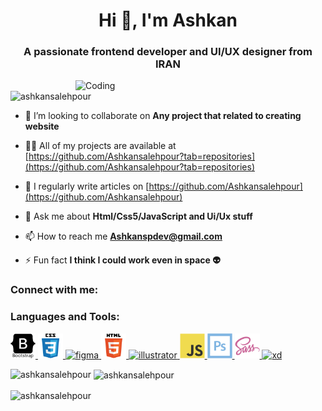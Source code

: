 <h1 align="center">Hi 👋, I'm Ashkan</h1>
<h3 align="center">A passionate frontend developer and UI/UX designer from IRAN</h3>
<img align="right" alt="Coding" width="400" src="https://i.pinimg.com/originals/09/c6/29/09c62903beeba336dc9da76eb5c9a107.gif">
<p align="left"> <img src="https://komarev.com/ghpvc/?username=ashkansalehpour&label=Profile%20views&color=0e75b6&style=flat" alt="ashkansalehpour" /> </p>

- 👯 I’m looking to collaborate on **Any project that related to creating website**

- 👨‍💻 All of my projects are available at [https://github.com/Ashkansalehpour?tab=repositories](https://github.com/Ashkansalehpour?tab=repositories)

- 📝 I regularly write articles on [https://github.com/Ashkansalehpour](https://github.com/Ashkansalehpour)

- 💬 Ask me about **Html/Css5/JavaScript and Ui/Ux stuff**

- 📫 How to reach me **Ashkanspdev@gmail.com**

- ⚡ Fun fact **I think I could work even in space 👽**

<h3 align="left">Connect with me:</h3>
<p align="left">
</p>

<h3 align="left">Languages and Tools:</h3>
<p align="left"> <a href="https://getbootstrap.com" target="_blank" rel="noreferrer"> <img src="https://raw.githubusercontent.com/devicons/devicon/master/icons/bootstrap/bootstrap-plain-wordmark.svg" alt="bootstrap" width="40" height="40"/> </a> <a href="https://www.w3schools.com/css/" target="_blank" rel="noreferrer"> <img src="https://raw.githubusercontent.com/devicons/devicon/master/icons/css3/css3-original-wordmark.svg" alt="css3" width="40" height="40"/> </a> <a href="https://www.figma.com/" target="_blank" rel="noreferrer"> <img src="https://www.vectorlogo.zone/logos/figma/figma-icon.svg" alt="figma" width="40" height="40"/> </a> <a href="https://www.w3.org/html/" target="_blank" rel="noreferrer"> <img src="https://raw.githubusercontent.com/devicons/devicon/master/icons/html5/html5-original-wordmark.svg" alt="html5" width="40" height="40"/> </a> <a href="https://www.adobe.com/in/products/illustrator.html" target="_blank" rel="noreferrer"> <img src="https://www.vectorlogo.zone/logos/adobe_illustrator/adobe_illustrator-icon.svg" alt="illustrator" width="40" height="40"/> </a> <a href="https://developer.mozilla.org/en-US/docs/Web/JavaScript" target="_blank" rel="noreferrer"> <img src="https://raw.githubusercontent.com/devicons/devicon/master/icons/javascript/javascript-original.svg" alt="javascript" width="40" height="40"/> </a> <a href="https://www.photoshop.com/en" target="_blank" rel="noreferrer"> <img src="https://raw.githubusercontent.com/devicons/devicon/master/icons/photoshop/photoshop-line.svg" alt="photoshop" width="40" height="40"/> </a> <a href="https://sass-lang.com" target="_blank" rel="noreferrer"> <img src="https://raw.githubusercontent.com/devicons/devicon/master/icons/sass/sass-original.svg" alt="sass" width="40" height="40"/> </a> <a href="https://www.adobe.com/products/xd.html" target="_blank" rel="noreferrer"> <img src="https://cdn.worldvectorlogo.com/logos/adobe-xd.svg" alt="xd" width="40" height="40"/> </a> </p>

<p><img align="left" src="https://github-readme-stats.vercel.app/api/top-langs?username=ashkansalehpour&show_icons=true&locale=en&layout=compact" alt="ashkansalehpour" /></p>

<p>&nbsp;<img align="center" src="https://github-readme-stats.vercel.app/api?username=ashkansalehpour&show_icons=true&locale=en" alt="ashkansalehpour" /></p>

<p><img align="center" src="https://github-readme-streak-stats.herokuapp.com/?user=ashkansalehpour&" alt="ashkansalehpour" /></p>

